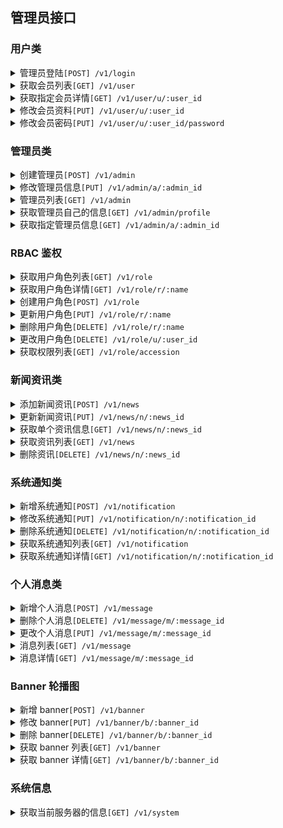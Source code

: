 ## 管理员接口

### 用户类

<details><summary>管理员登陆<code>[POST] /v1/login</code></summary>

<p>

| 参数     | 说明       | 必选 |
| -------- | ---------- | ---- |
| username | 管理员账号 | \*   |
| password | 账号密码   | \*   |

</p>

</details>

<details><summary>获取会员列表<code>[GET] /v1/user</code></summary>

<p>

获取所有的会员列表

</p>

</details>

<details><summary>获取指定会员详情<code>[GET] /v1/user/u/:user_id</code></summary>

<p>

获取指定会员详情

</p>

</details>

<details><summary>修改会员资料<code>[PUT] /v1/user/u/:user_id</code></summary>

<p>

| 参数     | 说明         | 必选 |
| -------- | ------------ | ---- |
| nickname | 用户昵称     |      |
| gender   | 用户性别     |      |
| avatar   | 用户头像 URL |      |

</p>

</details>

<details><summary>修改会员密码<code>[PUT] /v1/user/u/:user_id/password</code></summary>

<p>

| 参数         | 说明   | 必选 |
| ------------ | ------ | ---- |
| new_password | 新密码 | \*   |

</p>

</details>

### 管理员类

<details><summary>创建管理员<code>[POST] /v1/admin</code></summary>

仅限于超级管理员

<p>

| 参数     | 说明                       | 必选 |
| -------- | -------------------------- | ---- |
| account  | 管理员账号                 | \*   |
| password | 账号密码                   | \*   |
| name     | 管理员名称，注册后不可修改 | \*   |

</p>

</details>

<details><summary>修改管理员信息<code>[PUT] /v1/admin/a/:admin_id</code></summary>

仅限于超级管理员

<p>

| 参数   | 说明                                                         | 必选 |
| ------ | ------------------------------------------------------------ | ---- |
| name   | 管理员名字                                                   |      |
| status | 管理员状态, 可选 `-1`(未激活)/`0`(默认状态)/`-100`(已被禁用) |      |

</p>

</details>

<details><summary>管理员列表<code>[GET] /v1/admin</code></summary>

获取管理员列表

</details>

<details><summary>获取管理员自己的信息<code>[GET] /v1/admin/profile</code></summary>

<p>

获取管理员的个人信息

</p>

</details>

<details><summary>获取指定管理员信息<code>[GET] /v1/admin/a/:admin_id</code></summary>

<p>

获取指定管理员信息

</p>

</details>

### RBAC 鉴权

</details>

<details><summary>获取用户角色列表<code>[GET] /v1/role</code></summary>

<p>

获取当前的用户角色列表

</p>

</details>

<details><summary>获取用户角色详情<code>[GET] /v1/role/r/:name</code></summary>

<p>

获取用户角色详情

</p>

</details>

<details><summary>创建用户角色<code>[POST] /v1/role</code></summary>

<p>

创建一个用户角色

</p>

</details>

<details><summary>更新用户角色<code>[PUT] /v1/role/r/:name</code></summary>

<p>

更新一个用户角色, `内置角色` 无法更新

| 参数        | 说明                        | 必选 |
| ----------- | --------------------------- | ---- |
| description | 角色描述 `string`           |      |
| accession   | 角色所拥有的权限 `[]string` |      |
| note        | 角色备注 `string`           |      |

</p>

</details>

<details><summary>删除用户角色<code>[DELETE] /v1/role/r/:name</code></summary>

<p>

删除用户角色, `内置角色` 无法删除

> 如果有任何一个用户属于这个角色，则不允许删除

</p>

</details>

<details><summary>更改用户角色<code>[DELETE] /v1/role/u/:user_id</code></summary>

<p>

更改用户的角色, 一个用户可以赋予多种角色

| 参数  | 说明                      | 必选 |
| ----- | ------------------------- | ---- |
| roles | 角色名称, 类型 `[]string` | \*   |

</p>

</p>

</details>

<details><summary>获取权限列表<code>[GET] /v1/role/accession</code></summary>

<p>

获取所有权限

</p>

</details>

### 新闻资讯类

<details><summary>添加新闻资讯<code>[POST] /v1/news</code></summary>

<p>

| 参数    | 说明                                                          | 必选 |
| ------- | ------------------------------------------------------------- | ---- |
| title   | 资讯标题                                                      | \*   |
| content | 资讯内容                                                      | \*   |
| type    | 资讯的类型, 取值 `news`(新闻资讯) or `announcement`(官方公告) | \*   |
| tags    | 资讯标签，字符串数组                                          |      |

</p>

</details>

<details><summary>更新新闻资讯<code>[PUT] /v1/news/n/:news_id</code></summary>

<p>

| 参数    | 说明                                                          | 必选 |
| ------- | ------------------------------------------------------------- | ---- |
| title   | 资讯标题                                                      |      |
| content | 资讯内容                                                      |      |
| type    | 资讯的类型, 取值 `news`(新闻资讯) or `announcement`(官方公告) |      |
| tags    | 资讯标签，字符串数组                                          |      |

</p>

</details>

<details><summary>获取单个资讯信息<code>[GET] /v1/news/n/:news_id</code></summary>

<p>

获取单个资讯信息

</p>

</details>

<details><summary>获取资讯列表<code>[GET] /v1/news</code></summary>

<p>

获取单个资讯信息

</p>

</details>

<details><summary>删除资讯<code>[DELETE] /v1/news/n/:news_id</code></summary>

<p>

删除单个资讯

</p>

</details>

### 系统通知类

<details><summary>新增系统通知<code>[POST] /v1/notification</code></summary>

<p>

| 参数    | 说明     | 必选 |
| ------- | -------- | ---- |
| title   | 通知标题 | \*   |
| content | 通知内容 | \*   |
| note    | 备注     |      |

</p>

</details>

<details><summary>修改系统通知<code>[PUT] /v1/notification/n/:notification_id</code></summary>

<p>

| 参数    | 说明     | 必选 |
| ------- | -------- | ---- |
| title   | 通知标题 |      |
| content | 通知内容 |      |
| note    | 备注     |      |

</p>

</details>

<details><summary>删除系统通知<code>[DELETE] /v1/notification/n/:notification_id</code></summary>

<p>

管理员删除系统通知

</p>

</details>

<details><summary>获取系统通知列表<code>[GET] /v1/notification</code></summary>

<p>

管理员获取系统通知列表

</p>

</details>

<details><summary>获取系统通知详情<code>[GET] /v1/notification/n/:notification_id</code></summary>

<p>

管理员获取系统通知详情

</p>

</details>

### 个人消息类

<details><summary>新增个人消息<code>[POST] /v1/message</code></summary>

<p>

| 参数    | 说明     | 必选 |
| ------- | -------- | ---- |
| uid     | 用户 ID  |      |
| title   | 通知标题 |      |
| content | 通知内容 |      |

</p>

</details>

<details><summary>删除个人消息<code>[DELETE] /v1/message/m/:message_id</code></summary>

<p>

删除个人消息

</p>

</details>

<details><summary>更改个人消息<code>[PUT] /v1/message/m/:message_id</code></summary>

<p>

| 参数    | 说明     | 必选 |
| ------- | -------- | ---- |
| title   | 消息标题 |      |
| content | 消息内容 |      |

</p>

</details>

<details><summary>消息列表<code>[GET] /v1/message</code></summary>
<p>

获取我的消息列表

</p>

</details>

<details><summary>消息详情<code>[GET] /v1/message/m/:message_id</code></summary>
<p>

获取某个系统通知详情

</p>

</details>

### Banner 轮播图

<details><summary>新增 banner<code>[POST] /v1/banner</code></summary>

<p>

| 参数         | 说明                                                   | 必选 |
| ------------ | ------------------------------------------------------ | ---- |
| image        | 图片 URL                                               | \*   |
| href         | 图片跳转的链接                                         | \*   |
| platform     | 该 banner 图片运用在哪个平台. 分别为 `PC` 或 `APP`     | \*   |
| description  | 该 banner 的描述信息                                   |      |
| priority     | 优先级，用于排序                                       |      |
| identifier   | APP 跳转标识符, 给 APP 跳转页面用的                    |      |
| fallback_url | 当 APP 的 identifier 无效时的备选方案，跳转的 URL 地址 |      |

</p>

</details>

<details><summary>修改 banner<code>[PUT] /v1/banner/b/:banner_id</code></summary>

<p>

| 参数         | 说明                                                   | 必选 |
| ------------ | ------------------------------------------------------ | ---- |
| image        | 图片 URL                                               |      |
| href         | 图片跳转的链接                                         |      |
| platform     | 该 banner 图片运用在哪个平台. 分别为 `PC` 或 `APP`     |      |
| description  | 该 banner 的描述信息                                   |      |
| priority     | 优先级，用于排序                                       |      |
| identifier   | APP 跳转标识符, 给 APP 跳转页面用的                    |      |
| fallback_url | 当 APP 的 identifier 无效时的备选方案，跳转的 URL 地址 |      |

</p>

</details>

<details><summary>删除 banner<code>[DELETE] /v1/banner/b/:banner_id</code></summary>

<p>

删除一条 banner

</p>

</details>

<details><summary>获取 banner 列表<code>[GET] /v1/banner</code></summary>

<p>

获取 banner 列表

</p>

</details>

<details><summary>获取 banner 详情<code>[GET] /v1/banner/b/:banner_id</code></summary>

<p>

获取一条 banner 的详情

</p>

</details>

### 系统信息

<details><summary>获取当前服务器的信息<code>[GET] /v1/system</code></summary>

<p>

获取当前服务器的信息, 包括内存/CPU/磁盘等

</p>

</details>
